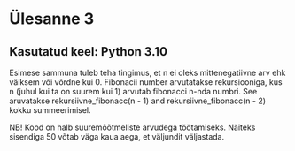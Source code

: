 # Ülesanne 3
## Kasutatud keel: Python 3.10

Esimese sammuna tuleb teha tingimus, et n ei oleks mittenegatiivne arv ehk väiksem või võrdne kui 0.
Fibonacii number arvutatakse rekursiooniga, kus n (juhul kui ta on suurem kui 1) arvutab fibonacci n-nda numbri.
See aruvatakse rekursiivne_fibonacc(n - 1) and rekursiivne_fibonacc(n - 2) kokku summeerimisel.

NB! Kood on halb suuremõõtmeliste arvudega töötamiseks. Näiteks sisendiga 50 võtab väga kaua aega, et väljundit väljastada.
